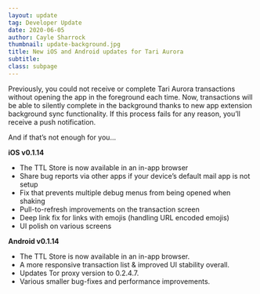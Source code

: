 ```yaml
---
layout: update
tag: Developer Update
date: 2020-06-05
author: Cayle Sharrock
thumbnail: update-background.jpg
title: New iOS and Android updates for Tari Aurora
subtitle:
class: subpage
---
```


Previously, you could not receive or complete Tari Aurora transactions without opening the app in the foreground each time. Now, transactions will be able to silently complete in the background thanks to new app extension background sync functionality. If this process fails for any reason, you’ll receive a push notification. 

And if that’s not enough for you…


**iOS v0.1.14** 

- The TTL Store is now available in an in-app browser
- Share bug reports via other apps if your device’s default mail app is not setup
- Fix that prevents multiple debug menus from being opened when shaking
- Pull-to-refresh improvements on the transaction screen
- Deep link fix for links with emojis (handling URL encoded emojis)
- UI polish on various screens

**Android v0.1.14**

- The TTL Store is now available in an in-app browser.
- A more responsive transaction list & improved UI stability overall.
- Updates Tor proxy version to 0.2.4.7.
- Various smaller bug-fixes and performance improvements. 


